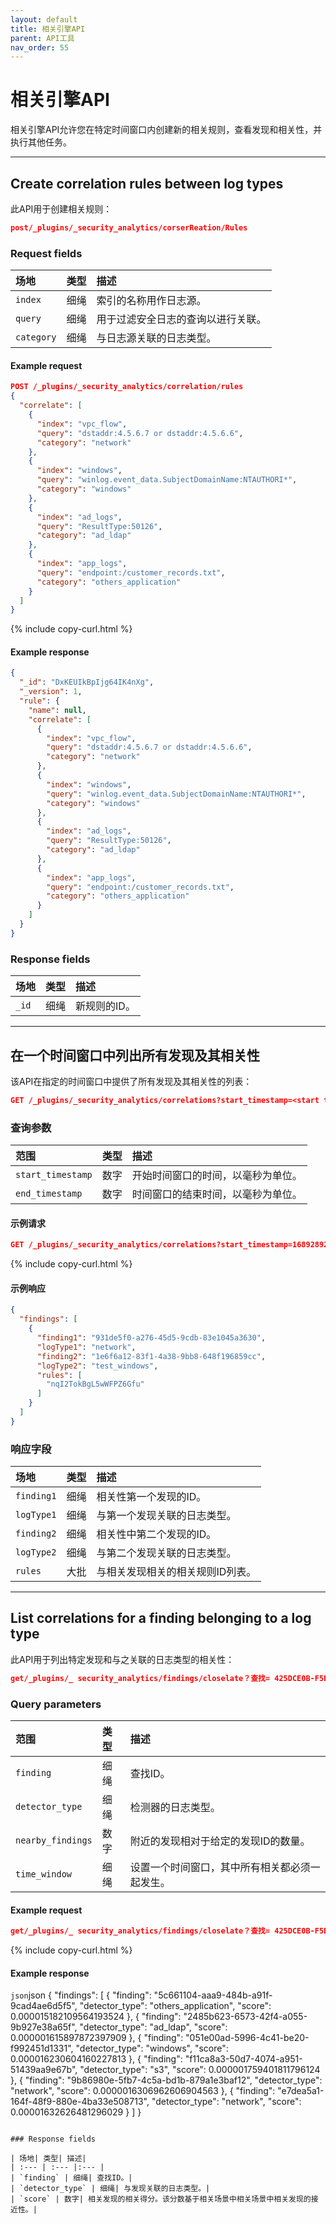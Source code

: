 ```yaml
---
layout: default
title: 相关引擎API
parent: API工具
nav_order: 55
---
```



# 相关引擎API

相关引擎API允许您在特定时间窗口内创建新的相关规则，查看发现和相关性，并执行其他任务。

---
## Create correlation rules between log types

此API用于创建相关规则：

```json
post/_plugins/_security_analytics/corserReation/Rules
```

### Request fields

| 场地| 类型| 描述|
| :--- | :--- |:--- |
| `index` | 细绳| 索引的名称用作日志源。|
| `query` | 细绳| 用于过滤安全日志的查询以进行关联。|
| `category` | 细绳| 与日志源关联的日志类型。|

#### Example request

```json
POST /_plugins/_security_analytics/correlation/rules
{
  "correlate": [
    {
      "index": "vpc_flow",
      "query": "dstaddr:4.5.6.7 or dstaddr:4.5.6.6",
      "category": "network"
    },
    {
      "index": "windows",
      "query": "winlog.event_data.SubjectDomainName:NTAUTHORI*",
      "category": "windows"
    },
    {
      "index": "ad_logs",
      "query": "ResultType:50126",
      "category": "ad_ldap"
    },
    {
      "index": "app_logs",
      "query": "endpoint:/customer_records.txt",
      "category": "others_application"
    }
  ]
}
```
{% include copy-curl.html %}

#### Example response

```json
{
  "_id": "DxKEUIkBpIjg64IK4nXg",
  "_version": 1,
  "rule": {
    "name": null,
    "correlate": [
      {
        "index": "vpc_flow",
        "query": "dstaddr:4.5.6.7 or dstaddr:4.5.6.6",
        "category": "network"
      },
      {
        "index": "windows",
        "query": "winlog.event_data.SubjectDomainName:NTAUTHORI*",
        "category": "windows"
      },
      {
        "index": "ad_logs",
        "query": "ResultType:50126",
        "category": "ad_ldap"
      },
      {
        "index": "app_logs",
        "query": "endpoint:/customer_records.txt",
        "category": "others_application"
      }
    ]
  }
}
```

### Response fields

| 场地| 类型| 描述|
| :--- | :--- |:--- |
| `_id` | 细绳| 新规则的ID。|

---
## 在一个时间窗口中列出所有发现及其相关性

该API在指定的时间窗口中提供了所有发现及其相关性的列表：

```json
GET /_plugins/_security_analytics/correlations?start_timestamp=<start time in milliseconds>&end_timestamp=<end time in milliseconds>
```

### 查询参数

| 范围| 类型| 描述|
| :--- | :--- |:--- |
| `start_timestamp` | 数字| 开始时间窗口的时间，以毫秒为单位。|
| `end_timestamp` | 数字| 时间窗口的结束时间，以毫秒为单位。|

#### 示例请求

```json
GET /_plugins/_security_analytics/correlations?start_timestamp=1689289210000&end_timestamp=1689300010000
```
{% include copy-curl.html %}

#### 示例响应

```json
{
  "findings": [
    {
      "finding1": "931de5f0-a276-45d5-9cdb-83e1045a3630",
      "logType1": "network",
      "finding2": "1e6f6a12-83f1-4a38-9bb8-648f196859cc",
      "logType2": "test_windows",
      "rules": [
        "nqI2TokBgL5wWFPZ6Gfu"
      ]
    }
  ]
}
```

### 响应字段

| 场地| 类型| 描述|
| :--- | :--- |:--- |
| `finding1` | 细绳| 相关性第一个发现的ID。|
| `logType1` | 细绳| 与第一个发现关联的日志类型。|
| `finding2` | 细绳| 相关性中第二个发现的ID。|
| `logType2` | 细绳| 与第二个发现关联的日志类型。|
| `rules` | 大批| 与相关发现相关的相关规则ID列表。|

---
## List correlations for a finding belonging to a log type

此API用于列出特定发现和与之关联的日志类型的相关性：

```json
get/_plugins/_ security_analytics/findings/closelate？查找= 425DCE0B-F5EE-4889-B0C0-7d15669f0871＆detector_type = ad_ldap＆nearby_findings = 20＆time_window = 10m
```

### Query parameters

| 范围| 类型| 描述|
| :--- | :--- |:--- |
| `finding` | 细绳| 查找ID。|
| `detector_type` | 细绳| 检测器的日志类型。|
| `nearby_findings` | 数字| 附近的发现相对于给定的发现ID的数量。|
| `time_window` | 细绳| 设置一个时间窗口，其中所有相关都必须一起发生。|


#### Example request

```json
get/_plugins/_ security_analytics/findings/closelate？查找= 425DCE0B-F5EE-4889-B0C0-7d15669f0871＆detector_type = ad_ldap＆nearby_findings = 20＆time_window = 10m
```
{% include copy-curl.html %}

#### Example response

```json```json
{
  "findings": [
    {
      "finding": "5c661104-aaa9-484b-a91f-9cad4ae6d5f5",
      "detector_type": "others_application",
      "score": 0.000015182109564193524
    },
    {
      "finding": "2485b623-6573-42f4-a055-9b927e38a65f",
      "detector_type": "ad_ldap",
      "score": 0.000001615897872397909
    },
    {
      "finding": "051e00ad-5996-4c41-be20-f992451d1331",
      "detector_type": "windows",
      "score": 0.000016230604160227813
    },
    {
      "finding": "f11ca8a3-50d7-4074-a951-51439aa9e67b",
      "detector_type": "s3",
      "score": 0.000001759401811796124
    },
    {
      "finding": "9b86980e-5fb7-4c5a-bd1b-879a1e3baf12",
      "detector_type": "network",
      "score": 0.0000016306962606904563
    },
    {
      "finding": "e7dea5a1-164f-48f9-880e-4ba33e508713",
      "detector_type": "network",
      "score": 0.00001632626481296029
    }
  ]
}
```

### Response fields

| 场地| 类型| 描述|
| :--- | :--- |:--- |
| `finding` | 细绳| 查找ID。|
| `detector_type` | 细绳| 与发现关联的日志类型。|
| `score` | 数字| 相关发现的相关得分。该分数基于相关场景中相关场景中相关发现的接近性。|


